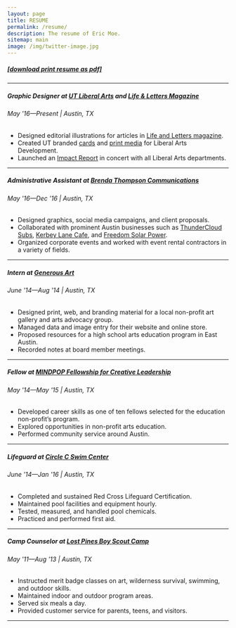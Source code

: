 ```yaml
---
layout: page
title: RESUME
permalink: /resume/
description: The resume of Eric Moe.
sitemap: main
image: /img/twitter-image.jpg
---
```

<!-- include the resume link here -->
<h5><a href="/doc/Eric-Moe-Resume.pdf" target="_blank">[download print resume as pdf]</a></h5>
<hr>

<h5>Graphic Designer at <a href="https://liberalarts.utexas.edu/" target="_blank">UT Liberal Arts</a> and <a href="https://lifeandletters.la.utexas.edu/" target="_blank">Life &amp; Letters Magazine</a></h5>
<h6 class="hug">May '16—Present | Austin, TX</h6>
<ul class="hug">
<li>Designed editorial illustrations for articles in <a href="/portfolio/2017-01-13-life-letters/">Life and Letters magazine</a>.</li>
<li>Created UT branded <a href="/portfolio/2016-11-02-ut-postcard/">cards</a> and <a href="/portfolio/2016-12-30-ut-xmas-card/">print media</a> for Liberal Arts Development.</li>
<li>Launched an <a href="/portfolio/2017-01-10-ut-annual-impact/">Impact Report</a> in concert with all Liberal Arts departments.</li>
</ul>
<hr/>

<h5>Administrative Assistant at <a href="https://www.brendathompson.com/" target="blank">Brenda Thompson Communications</a></h5>
<h6 class="hug">May '16—Dec '16 | Austin, TX</h6>
<ul class="hug">
<li>Designed graphics, social media campaigns, and client proposals.</li>
<li>Collaborated with prominent Austin businesses such as <a href="https://thundercloud.com/" target="_blank">ThunderCloud Subs</a>, <a href="https://kerbeylanecafe.com/" target="_blank">Kerbey Lane Cafe</a>, and <a href="https://freedomsolarpower.com/" target="_blank">Freedom Solar Power</a>.</li>
<li>Organized corporate events and worked with event rental contractors in a variety of fields.</li>
</ul>
<hr/>

<h5>Intern at <a href="https://www.generousart.org/" target="blank">Generous Art</a></h5>
<h6 class="hug">June '14—Aug '14 | Austin, TX</h6>
<ul class="hug">
<li>Designed print, web, and branding material for a local non-profit art gallery and arts advocacy group.</li>
<li>Managed data and image entry for their website and online store.</li>
<li>Proposed resources for a high school arts education program in East Austin.</li>
<li>Recorded notes at board member meetings.</li>
</ul>
<hr/>

<h5>Fellow at <a href="https://mindpop.org/fellowship-program-overview/" target="blank">MINDPOP Fellowship for Creative Leadership</a></h5>
<h6 class="hug">May '14—May '15 | Austin, TX</h6>
<ul class="hug">
<li>Developed career skills as one of ten fellows selected for the education non-profit’s program.</li>
<li>Explored opportunities in non-profit arts education.</li>
<li>Performed community service around Austin.</li>
</ul>
<hr/>

<h5>Lifeguard at <a href="https://circlecranch.info/amenities/circle-c-aquatics/" target="blank">Circle C Swim Center</a></h5>
<h6 class="hug">June '14—Jan '16 | Austin, TX</h6>
<ul class="hug">
<li>Completed and sustained Red Cross Lifeguard Certification.</li>
<li>Maintained pool facilities and equipment hourly.</li>
<li>Tested, measured, and handled pool chemicals.</li>
<li>Practiced and performed first aid.</li>
</ul>
<hr/>

<h5>Camp Counselor at <a href="https://www.bsacac.org/activities/for_boy_scouts/summercamp" target="blank">Lost Pines Boy Scout Camp</a></h5>
<h6 class="hug">May '11—Aug '13 | Austin, TX</h6>
<ul class="hug">
<li>Instructed merit badge classes on art, wilderness survival, swimming, and outdoor skills.</li>
<li>Maintained indoor and outdoor program areas.</li>
<li>Served six meals a day.</li>
<li>Provided customer service for parents, teens, and visitors.</li>
</ul>
<hr/>
